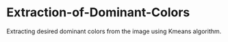 # Extraction-of-Dominant-Colors

Extracting desired dominant colors from the image using Kmeans algorithm.
